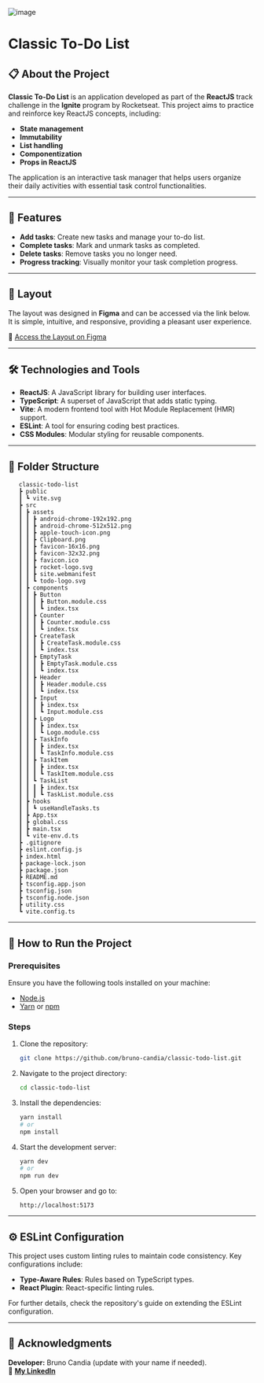 ![image](https://github.com/user-attachments/assets/ede7ac94-084e-4ccb-9994-464b9029d1ce)

# Classic To-Do List

## 📋 About the Project

**Classic To-Do List** is an application developed as part of the **ReactJS** track challenge in the **Ignite** program by Rocketseat. This project aims to practice and reinforce key ReactJS concepts, including:

- **State management**
- **Immutability**
- **List handling**
- **Componentization**
- **Props in ReactJS**

The application is an interactive task manager that helps users organize their daily activities with essential task control functionalities.

---

## 🚀 Features

- **Add tasks**: Create new tasks and manage your to-do list.
- **Complete tasks**: Mark and unmark tasks as completed.
- **Delete tasks**: Remove tasks you no longer need.
- **Progress tracking**: Visually monitor your task completion progress.

---

## 🎨 Layout

The layout was designed in **Figma** and can be accessed via the link below. It is simple, intuitive, and responsive, providing a pleasant user experience.

🔗 [Access the Layout on Figma](https://www.figma.com/file/0n0zDN7zbzhRbaEO74Xesx/ToDo-List/duplicate)

---

## 🛠️ Technologies and Tools

- **ReactJS**: A JavaScript library for building user interfaces.
- **TypeScript**: A superset of JavaScript that adds static typing.
- **Vite**: A modern frontend tool with Hot Module Replacement (HMR) support.
- **ESLint**: A tool for ensuring coding best practices.
- **CSS Modules**: Modular styling for reusable components.

---

## 🧩 Folder Structure

```plaintext
   classic-todo-list
   ┣ public
   ┃ ┗ vite.svg
   ┣ src
   ┃ ┣ assets
   ┃ ┃ ┣ android-chrome-192x192.png
   ┃ ┃ ┣ android-chrome-512x512.png
   ┃ ┃ ┣ apple-touch-icon.png
   ┃ ┃ ┣ Clipboard.png
   ┃ ┃ ┣ favicon-16x16.png
   ┃ ┃ ┣ favicon-32x32.png
   ┃ ┃ ┣ favicon.ico
   ┃ ┃ ┣ rocket-logo.svg
   ┃ ┃ ┣ site.webmanifest
   ┃ ┃ ┗ todo-logo.svg
   ┃ ┣ components
   ┃ ┃ ┣ Button
   ┃ ┃ ┃ ┣ Button.module.css
   ┃ ┃ ┃ ┗ index.tsx
   ┃ ┃ ┣ Counter
   ┃ ┃ ┃ ┣ Counter.module.css
   ┃ ┃ ┃ ┗ index.tsx
   ┃ ┃ ┣ CreateTask
   ┃ ┃ ┃ ┣ CreateTask.module.css
   ┃ ┃ ┃ ┗ index.tsx
   ┃ ┃ ┣ EmptyTask
   ┃ ┃ ┃ ┣ EmptyTask.module.css
   ┃ ┃ ┃ ┗ index.tsx
   ┃ ┃ ┣ Header
   ┃ ┃ ┃ ┣ Header.module.css
   ┃ ┃ ┃ ┗ index.tsx
   ┃ ┃ ┣ Input
   ┃ ┃ ┃ ┣ index.tsx
   ┃ ┃ ┃ ┗ Input.module.css
   ┃ ┃ ┣ Logo
   ┃ ┃ ┃ ┣ index.tsx
   ┃ ┃ ┃ ┗ Logo.module.css
   ┃ ┃ ┣ TaskInfo
   ┃ ┃ ┃ ┣ index.tsx
   ┃ ┃ ┃ ┗ TaskInfo.module.css
   ┃ ┃ ┣ TaskItem
   ┃ ┃ ┃ ┣ index.tsx
   ┃ ┃ ┃ ┗ TaskItem.module.css
   ┃ ┃ ┗ TaskList
   ┃ ┃ ┃ ┣ index.tsx
   ┃ ┃ ┃ ┗ TaskList.module.css
   ┃ ┣ hooks
   ┃ ┃ ┗ useHandleTasks.ts
   ┃ ┣ App.tsx
   ┃ ┣ global.css
   ┃ ┣ main.tsx
   ┃ ┗ vite-env.d.ts
   ┣ .gitignore
   ┣ eslint.config.js
   ┣ index.html
   ┣ package-lock.json
   ┣ package.json
   ┣ README.md
   ┣ tsconfig.app.json
   ┣ tsconfig.json
   ┣ tsconfig.node.json
   ┣ utility.css
   ┗ vite.config.ts
```

---

## 🚦 How to Run the Project

### Prerequisites

Ensure you have the following tools installed on your machine:

- [Node.js](https://nodejs.org/)
- [Yarn](https://yarnpkg.com/) or [npm](https://www.npmjs.com/)

### Steps

1. Clone the repository:
   ```bash
   git clone https://github.com/bruno-candia/classic-todo-list.git
   ```
2. Navigate to the project directory:
   ```bash
   cd classic-todo-list
   ```
3. Install the dependencies:
   ```bash
   yarn install
   # or
   npm install
   ```
4. Start the development server:
   ```bash
   yarn dev
   # or
   npm run dev
   ```
5. Open your browser and go to:
   ```
   http://localhost:5173
   ```

---

## ⚙️ ESLint Configuration

This project uses custom linting rules to maintain code consistency. Key configurations include:

- **Type-Aware Rules**: Rules based on TypeScript types.
- **React Plugin**: React-specific linting rules.

For further details, check the repository's guide on extending the ESLint configuration.

---

## 📢 Acknowledgments

**Developer:** Bruno Candia (update with your name if needed).  
📩 [**My LinkedIn**](https://www.linkedin.com/in/bruno-costa-candia/)
